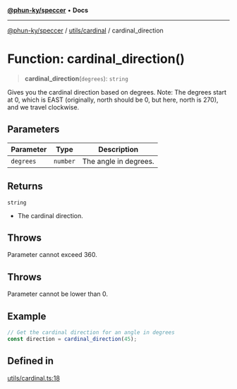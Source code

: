 [**@phun-ky/speccer**](../../../README.md) • **Docs**

***

[@phun-ky/speccer](../../../README.md) / [utils/cardinal](../README.md) / cardinal\_direction

# Function: cardinal\_direction()

> **cardinal\_direction**(`degrees`): `string`

Gives you the cardinal direction based on degrees.
Note: The degrees start at 0, which is EAST (originally, north should be 0, but here, north is 270),
and we travel clockwise.

## Parameters

| Parameter | Type | Description |
| ------ | ------ | ------ |
| `degrees` | `number` | The angle in degrees. |

## Returns

`string`

- The cardinal direction.

## Throws

Parameter cannot exceed 360.

## Throws

Parameter cannot be lower than 0.

## Example

```ts
// Get the cardinal direction for an angle in degrees
const direction = cardinal_direction(45);
```

## Defined in

[utils/cardinal.ts:18](https://github.com/phun-ky/speccer/blob/main/src/utils/cardinal.ts#L18)
